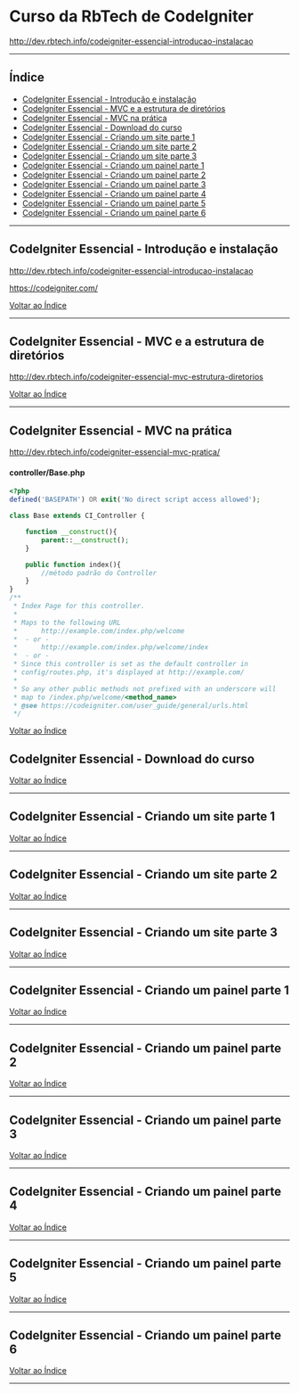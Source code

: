 # Curso da RbTech de CodeIgniter

http://dev.rbtech.info/codeigniter-essencial-introducao-instalacao

---

## <a name="indice">Índice</a>

- [CodeIgniter Essencial - Introdução e instalação](#parte1)   
- [CodeIgniter Essencial - MVC e a estrutura de diretórios](#parte2)   
- [CodeIgniter Essencial - MVC na prática](#parte3)   
- [CodeIgniter Essencial - Download do curso](#parte4)   
- [CodeIgniter Essencial - Criando um site parte 1](#parte5)   
- [CodeIgniter Essencial - Criando um site parte 2](#parte6)   
- [CodeIgniter Essencial - Criando um site parte 3](#parte7)   
- [CodeIgniter Essencial - Criando um painel parte 1](#parte8)   
- [CodeIgniter Essencial - Criando um painel parte 2](#parte9)   
- [CodeIgniter Essencial - Criando um painel parte 3](#parte10)   
- [CodeIgniter Essencial - Criando um painel parte 4](#parte11)   
- [CodeIgniter Essencial - Criando um painel parte 5](#parte12)   
- [CodeIgniter Essencial - Criando um painel parte 6](#parte13)   



---

## <a name="parte1">CodeIgniter Essencial - Introdução e instalação</a>

http://dev.rbtech.info/codeigniter-essencial-introducao-instalacao

https://codeigniter.com/

[Voltar ao Índice](#indice)

---

## <a name="parte2">CodeIgniter Essencial - MVC e a estrutura de diretórios</a>

http://dev.rbtech.info/codeigniter-essencial-mvc-estrutura-diretorios

[Voltar ao Índice](#indice)

---

## <a name="parte3">CodeIgniter Essencial - MVC na prática</a>

http://dev.rbtech.info/codeigniter-essencial-mvc-pratica/

#### controller/Base.php
```php
<?php
defined('BASEPATH') OR exit('No direct script access allowed');

class Base extends CI_Controller {

    function __construct(){
        parent::__construct();
    }

    public function index(){
        //método padrão do Controller
    }
}
/**
 * Index Page for this controller.
 *
 * Maps to the following URL
 * 		http://example.com/index.php/welcome
 *	- or -
 * 		http://example.com/index.php/welcome/index
 *	- or -
 * Since this controller is set as the default controller in
 * config/routes.php, it's displayed at http://example.com/
 *
 * So any other public methods not prefixed with an underscore will
 * map to /index.php/welcome/<method_name>
 * @see https://codeigniter.com/user_guide/general/urls.html
 */
```

[Voltar ao Índice](#indice)


## <a name="parte4">CodeIgniter Essencial - Download do curso</a>


[Voltar ao Índice](#indice)

---

## <a name="parte5">CodeIgniter Essencial - Criando um site parte 1</a>


[Voltar ao Índice](#indice)

---

## <a name="parte6">CodeIgniter Essencial - Criando um site parte 2</a>


[Voltar ao Índice](#indice)

---

## <a name="parte7">CodeIgniter Essencial - Criando um site parte 3</a>


[Voltar ao Índice](#indice)

---

## <a name="parte8">CodeIgniter Essencial - Criando um painel parte 1</a>


[Voltar ao Índice](#indice)

---

## <a name="parte9">CodeIgniter Essencial - Criando um painel parte 2</a>


[Voltar ao Índice](#indice)

---

## <a name="parte10">CodeIgniter Essencial - Criando um painel parte 3</a>


[Voltar ao Índice](#indice)

---

## <a name="parte11">CodeIgniter Essencial - Criando um painel parte 4</a>


[Voltar ao Índice](#indice)

---

## <a name="parte12">CodeIgniter Essencial - Criando um painel parte 5</a>


[Voltar ao Índice](#indice)

---

## <a name="parte13">CodeIgniter Essencial - Criando um painel parte 6</a>


[Voltar ao Índice](#indice)

---